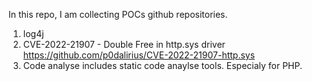 In this repo, I am collecting POCs github repositories.

1. log4j
2. CVE-2022-21907 - Double Free in http.sys driver 	https://github.com/p0dalirius/CVE-2022-21907-http.sys
3. Code analyse includes static code anaylse tools. Especialy for PHP.  
